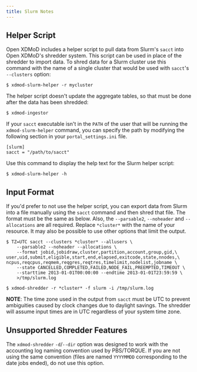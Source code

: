 ```yaml
---
title: Slurm Notes
---
```


Helper Script
-------------

Open XDMoD includes a helper script to pull data from Slurm's `sacct`
into Open XDMoD's shredder system. This script can be used in place of
the shredder to import data. To shred data for a Slurm cluster use this
command with the name of a single cluster that would be used with
`sacct`'s `--clusters` option:

    $ xdmod-slurm-helper -r mycluster

The helper script doesn't update the aggregate tables, so that must be
done after the data has been shredded:

    $ xdmod-ingestor

If your `sacct` executable isn't in the `PATH` of the user that will be
running the `xdmod-slurm-helper` command, you can specify the path by
modifying the following section in your `portal_settings.ini` file.

    [slurm]
    sacct = "/path/to/sacct"

Use this command to display the help text for the Slurm helper script:

    $ xdmod-slurm-helper -h

Input Format
------------

If you'd prefer to not use the helper script, you can export data from
Slurm into a file manually using the `sacct` command and then shred that
file.  The format must be the same as below.  Also, the `--parsable2`,
`--noheader` and `--allocations` are all required.  Replace `*cluster*`
with the name of your resource.  It may also be possible to use other
options that limit the output.

    $ TZ=UTC sacct --clusters *cluster* --allusers \
        --parsable2 --noheader --allocations \
        --format jobid,jobidraw,cluster,partition,account,group,gid,\
    user,uid,submit,eligible,start,end,elapsed,exitcode,state,nnodes,\
    ncpus,reqcpus,reqmem,reqgres,reqtres,timelimit,nodelist,jobname \
        --state CANCELLED,COMPLETED,FAILED,NODE_FAIL,PREEMPTED,TIMEOUT \
        --starttime 2013-01-01T00:00:00 --endtime 2013-01-01T23:59:59 \
        >/tmp/slurm.log

    $ xdmod-shredder -r *cluster* -f slurm -i /tmp/slurm.log

**NOTE**: The time zone used in the output from `sacct` must be UTC to
prevent ambiguities caused by clock changes due to daylight savings. The
shredder will assume input times are in UTC regardless of your system
time zone.

Unsupported Shredder Features
-----------------------------

The `xdmod-shredder` `-d`/`--dir` option was designed to work with the
accounting log naming convention used by PBS/TORQUE. If you are not
using the same convention (files are named `YYYYMMDD` corresponding to
the date jobs ended), do not use this option.
